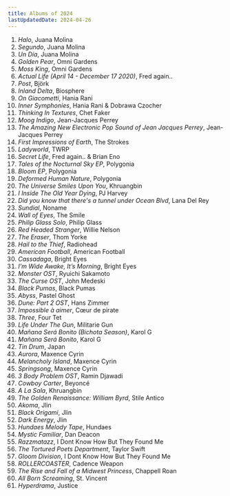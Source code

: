 ```yaml
---
title: Albums of 2024
lastUpdatedDate: 2024-04-26
---
```


1. _Halo_, Juana Molina
2. _Segundo_, Juana Molina
3. _Un Día_, Juana Molina
4. _Golden Pear_, Omni Gardens
5. _Moss King_, Omni Gardens
6. _Actual Life (April 14 - December 17 2020)_, Fred again..
7. _Post_, Björk
8. _Inland Delta_, Biosphere
9. _On Giacometti_, Hania Rani
10. _Inner Symphonies_, Hania Rani & Dobrawa Czocher
11. _Thinking In Textures_, Chet Faker
12. _Moog Indigo_, Jean-Jacques Perrey
13. _The Amazing New Electronic Pop Sound of Jean Jacques Perrey_, Jean-Jacques Perrey
14. _First Impressions of Earth_, The Strokes
15. _Ladyworld_, TWRP
16. _Secret Life_, Fred again.. & Brian Eno
17. _Tales of the Nocturnal Sky EP_, Polygonia
18. _Bloom EP_, Polygonia
19. _Deformed Human Nature_, Polygonia
20. _The Universe Smiles Upon You_, Khruangbin
21. _I Inside The Old Year Dying_, PJ Harvey
22. _Did you know that there's a tunnel under Ocean Blvd_, Lana Del Rey
23. _Sundial_, Noname
24. _Wall of Eyes_, The Smile
25. _Philip Glass Solo_, Philip Glass
26. _Red Headed Stranger_, Willie Nelson
27. _The Eraser_, Thom Yorke
28. _Hail to the Thief_, Radiohead
29. _American Football_, American Football
30. _Cassadaga_, Bright Eyes
31. _I’m Wide Awake, It’s Morning_, Bright Eyes
32. _Monster OST_, Ryuichi Sakamoto
33. _The Curse OST_, John Medeski
34. _Black Pumas_, Black Pumas
35. _Abyss_, Pastel Ghost
36. _Dune: Part 2 OST_, Hans Zimmer
37. _Impossible à aimer_, Cœur de pirate
38. _Three_, Four Tet
39. _Life Under The Gun_, Militarie Gun
40. _Mañana Será Bonito (Bichota Season)_, Karol G
41. _Mañana Será Bonito_, Karol G
42. _Tin Drum_, Japan
43. _Aurora_, Maxence Cyrin
44. _Melancholy Island_, Maxence Cyrin
45. _Springsong_, Maxence Cyrin
46. _3 Body Problem OST_, Ramin Djawadi
47. _Cowboy Carter_, Beyoncé
48. _A La Sala_, Khruangbin
49. _The Golden Renaissance: William Byrd_, Stile Antico
50. _Akoma_, Jlin
51. _Black Origami_, Jlin
52. _Dark Energy_, Jlin
53. _Hundaes Melody Tape_, Hundaes
54. _Mystic Familiar_, Dan Deacon
55. _Razzmatazz_, I Dont Know How But They Found Me
56. _The Tortured Poets Department_, Taylor Swift
57. _Gloom Division_, I Dont Know How But They Found Me
58. _ROLLERCOASTER_, Cadence Weapon
59. _The Rise and Fall of a Midwest Princess_, Chappell Roan
60. _All Born Screaming_, St. Vincent
61. _Hyperdrama_, Justice
